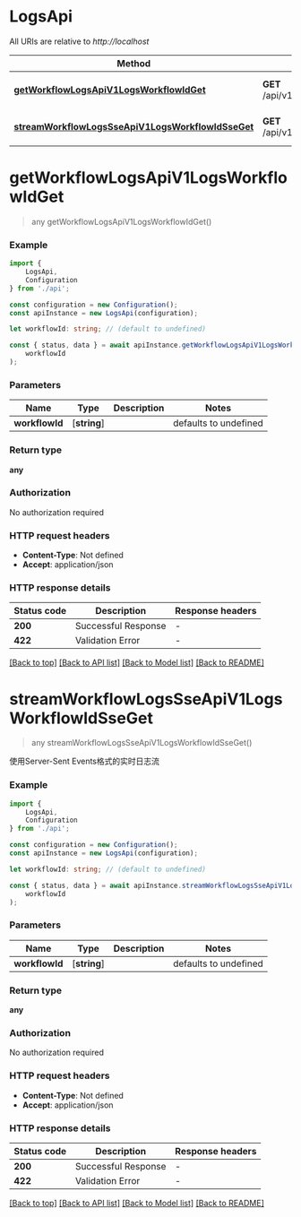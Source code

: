# LogsApi

All URIs are relative to *http://localhost*

|Method | HTTP request | Description|
|------------- | ------------- | -------------|
|[**getWorkflowLogsApiV1LogsWorkflowIdGet**](#getworkflowlogsapiv1logsworkflowidget) | **GET** /api/v1/logs/{workflow_id} | Get Workflow Logs|
|[**streamWorkflowLogsSseApiV1LogsWorkflowIdSseGet**](#streamworkflowlogssseapiv1logsworkflowidsseget) | **GET** /api/v1/logs/{workflow_id}/sse | Stream Workflow Logs Sse|

# **getWorkflowLogsApiV1LogsWorkflowIdGet**
> any getWorkflowLogsApiV1LogsWorkflowIdGet()


### Example

```typescript
import {
    LogsApi,
    Configuration
} from './api';

const configuration = new Configuration();
const apiInstance = new LogsApi(configuration);

let workflowId: string; // (default to undefined)

const { status, data } = await apiInstance.getWorkflowLogsApiV1LogsWorkflowIdGet(
    workflowId
);
```

### Parameters

|Name | Type | Description  | Notes|
|------------- | ------------- | ------------- | -------------|
| **workflowId** | [**string**] |  | defaults to undefined|


### Return type

**any**

### Authorization

No authorization required

### HTTP request headers

 - **Content-Type**: Not defined
 - **Accept**: application/json


### HTTP response details
| Status code | Description | Response headers |
|-------------|-------------|------------------|
|**200** | Successful Response |  -  |
|**422** | Validation Error |  -  |

[[Back to top]](#) [[Back to API list]](../README.md#documentation-for-api-endpoints) [[Back to Model list]](../README.md#documentation-for-models) [[Back to README]](../README.md)

# **streamWorkflowLogsSseApiV1LogsWorkflowIdSseGet**
> any streamWorkflowLogsSseApiV1LogsWorkflowIdSseGet()

使用Server-Sent Events格式的实时日志流

### Example

```typescript
import {
    LogsApi,
    Configuration
} from './api';

const configuration = new Configuration();
const apiInstance = new LogsApi(configuration);

let workflowId: string; // (default to undefined)

const { status, data } = await apiInstance.streamWorkflowLogsSseApiV1LogsWorkflowIdSseGet(
    workflowId
);
```

### Parameters

|Name | Type | Description  | Notes|
|------------- | ------------- | ------------- | -------------|
| **workflowId** | [**string**] |  | defaults to undefined|


### Return type

**any**

### Authorization

No authorization required

### HTTP request headers

 - **Content-Type**: Not defined
 - **Accept**: application/json


### HTTP response details
| Status code | Description | Response headers |
|-------------|-------------|------------------|
|**200** | Successful Response |  -  |
|**422** | Validation Error |  -  |

[[Back to top]](#) [[Back to API list]](../README.md#documentation-for-api-endpoints) [[Back to Model list]](../README.md#documentation-for-models) [[Back to README]](../README.md)

